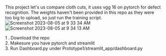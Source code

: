 This project let's us compare cloth cuts, it uses vgg 16 on pytorch for defect recognition. The weights haven't  been provided in this repo as they were too big to upload, so just run the training script.     
![Screenshot 2023-08-05 at 9 33 34 AM](https://github.com/AnushSomasundaram/Defect_detection_in_textile_using_computer_vision/assets/26061559/ca86981f-1e5b-41a4-aeca-a45d4d1b7fe7)
![Screenshot 2023-08-05 at 9 34 13 AM](https://github.com/AnushSomasundaram/Defect_detection_in_textile_using_computer_vision/assets/26061559/5a6041c0-1f00-4938-97f1-1c38a93d737c)


1 . Download the repo                                                                                                                                                                                             
2.  Makesure you have pytorch and streamlit                                                                                                                                                                       
3.  Run Dashboard.py under Prototype1/streamlit_app/dashboard.py                                                                                                                                                    
